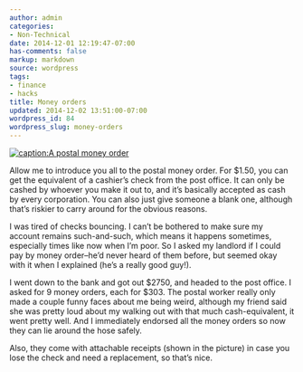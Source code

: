 ```yaml
---
author: admin
categories:
- Non-Technical
date: 2014-12-01 12:19:47-07:00
has-comments: false
markup: markdown
source: wordpress
tags:
- finance
- hacks
title: Money orders
updated: 2014-12-02 13:51:00-07:00
wordpress_id: 84
wordpress_slug: money-orders
---
```

[![caption:A postal money order](https://blog.za3k.com/wp-content/uploads/2014/12/Figure6-300x237.jpg)](https://blog.za3k.com/wp-content/uploads/2014/12/Figure6.jpg)

Allow me to introduce you all to the postal money order. For $1.50, you can get the equivalent of a cashier’s check from the post office. It can only be cashed by whoever you make it out to, and it’s basically accepted as cash by every corporation. You can also just give someone a blank one, although that’s riskier to carry around for the obvious reasons.

I was tired of checks bouncing. I can’t be bothered to make sure my account remains such-and-such, which means it happens sometimes, especially times like now when I’m poor. So I asked my landlord if I could pay by money order–he’d never heard of them before, but seemed okay with it when I explained (he’s a really good guy!).

I went down to the bank and got out $2750, and headed to the post office. I asked for 9 money orders, each for $303. The postal worker really only made a couple funny faces about me being weird, although my friend said she was pretty loud about my walking out with that much cash-equivalent, it went pretty well. And I immediately endorsed all the money orders so now they can lie around the hose safely.

Also, they come with attachable receipts (shown in the picture) in case you lose the check and need a replacement, so that’s nice.
